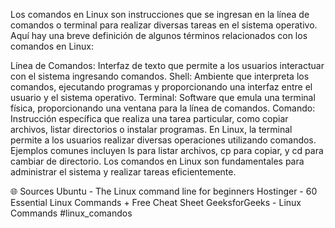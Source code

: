 Los comandos en Linux son instrucciones que se ingresan en la línea de comandos o terminal para realizar diversas tareas en el sistema operativo. Aquí hay una breve definición de algunos términos relacionados con los comandos en Linux:

Línea de Comandos: Interfaz de texto que permite a los usuarios interactuar con el sistema ingresando comandos.
Shell: Ambiente que interpreta los comandos, ejecutando programas y proporcionando una interfaz entre el usuario y el sistema operativo.
Terminal: Software que emula una terminal física, proporcionando una ventana para la línea de comandos.
Comando: Instrucción específica que realiza una tarea particular, como copiar archivos, listar directorios o instalar programas.
En Linux, la terminal permite a los usuarios realizar diversas operaciones utilizando comandos. Ejemplos comunes incluyen ls para listar archivos, cp para copiar, y cd para cambiar de directorio. Los comandos en Linux son fundamentales para administrar el sistema y realizar tareas eficientemente.

🌐 Sources
Ubuntu - The Linux command line for beginners
Hostinger - 60 Essential Linux Commands + Free Cheat Sheet
GeeksforGeeks - Linux Commands
#linux_comandos
